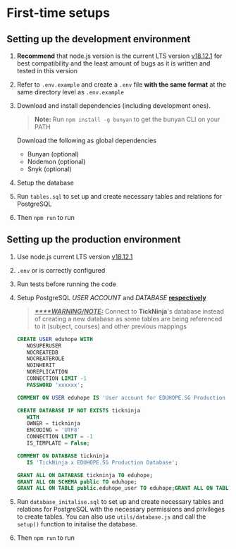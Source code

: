 # First-time setups

## Setting up the development environment

1. **Recommend** that node.js version is the current LTS version [v18.12.1](<https://nodejs.org/en/>)
for best compatibility and the least amount of bugs as it is written and tested in this version

2. Refer to `.env.example` and create a `.env` file **with the same format** at the same directory level
as `.env.example`

3. Download and install dependencies (including development ones).
   > **Note:** Run `npm install -g bunyan` to get the bunyan CLI on your PATH

   Download the following as global dependencies
   * Bunyan (optional)
   * Nodemon (optional)
   * Snyk (optional)

4. Setup the database

5. Run `tables.sql` to set up and create necessary tables and relations for PostgreSQL

6. Then `npm run` to run

## Setting up the production environment

1. Use node.js current LTS version [v18.12.1](<https://nodejs.org/en/>)

2. `.env` or is correctly configured

3. Run tests before running the code

4. Setup PostgreSQL *USER ACCOUNT* and *DATABASE* <u>**respectively**</u>
   > <b><u><i>****WARNING/NOTE:</i></u></b> Connect to **TickNinja**'s database instead of creating a new
   > database as some tables are being referenced to it (subject, courses)
   > and other previous mappings

   ```SQL
   CREATE USER eduhope WITH
      NOSUPERUSER
      NOCREATEDB
      NOCREATEROLE
      NOINHERIT
      NOREPLICATION
      CONNECTION LIMIT -1
      PASSWORD 'xxxxxx';

   COMMENT ON USER eduhope IS 'User account for EDUHOPE.SG Production Database';
   ```

   ```sql
   CREATE DATABASE IF NOT EXISTS tickninja
      WITH
      OWNER = tickninja
      ENCODING = 'UTF8'
      CONNECTION LIMIT = -1
      IS_TEMPLATE = False;

   COMMENT ON DATABASE tickninja
      IS 'TickNinja x EDUHOPE.SG Production Database';

   GRANT ALL ON DATABASE tickninja TO eduhope;
   GRANT ALL ON SCHEMA public TO eduhope;
   GRANT ALL ON TABLE public.eduhope_user TO eduhope;GRANT ALL ON TABLE public.tutee_tutor_relationship TO eduhope;

   ```

5. Run `database_initalise.sql` to set up and create necessary tables and relations for PostgreSQL
with the necessary permissions and privileges to create tables.
You can also use `utils/database.js` and call the `setup()` function to initalise the database.

6. Then `npm run` to run
